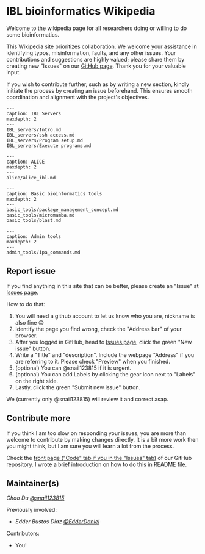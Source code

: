 # IBL bioinformatics Wikipedia

Welcome to the wikipedia page for all researchers doing or willing to do some bioinformatics.

This Wikipedia site prioritizes collaboration. We welcome your assistance in identifying typos, misinformation, faults, and any other issues. Your contributions and suggestions are highly valued; please share them by creating new "Issues" on our [GitHub page](https://github.com/snail123815/IBL-bioinformatics-wiki/issues). Thank you for your valuable input.

If you wish to contribute further, such as by writing a new section, kindly initiate the process by creating an issue beforehand. This ensures smooth coordination and alignment with the project's objectives.

```{toctree}
---
caption: IBL Servers
maxdepth: 2
---
IBL_servers/Intro.md
IBL_servers/ssh access.md
IBL_servers/Program setup.md
IBL_servers/Execute programs.md
```

```{toctree}
---
caption: ALICE
maxdepth: 2
---
alice/alice_ibl.md
```

```{toctree}
---
caption: Basic bioinformatics tools
maxdepth: 2
---
basic_tools/package_management_concept.md
basic_tools/micromamba.md
basic_tools/blast.md
```

```{toctree}
---
caption: Admin tools
maxdepth: 2
---
admin_tools/ipa_commands.md
```

## Report issue

If you find anything in this site that can be better, please create an "Issue" at [Issues page](https://github.com/snail123815/IBL-bioinformatics-wiki/issues).

How to do that:

1. You will need a github account to let us know who you are, nickname is also fine 😊
2. Identify the page you find wrong, check the "Address bar" of your browser.
3. After you logged in GitHub, head to [Issues page](https://github.com/snail123815/IBL-bioinformatics-wiki/issues), click the green "New issue" button.
4. Write a "Title" and "description". Include the webpage "Address" if you are referring to it. Please check "Preview" when you finished.
5. (optional) You can @snail123815 if it is urgent.
6. (optional) You can add Labels by clicking the gear icon next to "Labels" on the right side.
7. Lastly, click the green "Submit new issue" button.

We (currently only @snail123815) will review it and correct asap.

## Contribute more

If you think I am too slow on responding your issues, you are more than welcome to contribute by making changes directly. It is a bit more work then you might think, but I am sure you will learn a lot from the process.

Check the [front page ("Code" tab if you in the "Issues" tab)](https://github.com/snail123815/IBL-bioinformatics-wiki) of our GitHub repository. I wrote a brief introduction on how to do this in README file.

## Maintainer(s)

*Chao Du [@snail123815](https://github.com/snail123815)*

Previously involved:
- *Edder Bustos Diaz [@EdderDaniel](https://github.com/EdderDaniel)*

Contributors:
- You!